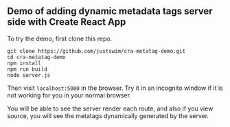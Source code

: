 ## Demo of adding dynamic metadata tags server side with Create React App

To try the demo, first clone this repo.

```
git clone https://github.com/justswim/cra-metatag-demo.git
cd cra-metatag-demo
npm install
npm run build
node server.js
```

Then visit `localhost:5000` in the browser. Try it in an incognito window if it is not working for you in your normal browser. 

You will be able to see the server render each route, and also if you view source, you will see the metatags dynamically generated by the server.
